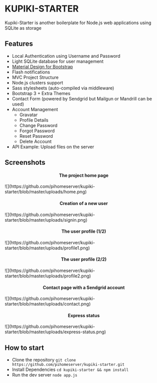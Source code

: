 KUPIKI-STARTER
==============

Kupiki-Starter is another boilerplate for Node.js web applications using SQLite as storage

Features
--------

- Local Authentication using Username and Password
- Light SQLite database for user management
- [Material Design for Bootstrap](http://fezvrasta.github.io/bootstrap-material-design/) 
- Flash notifications
- MVC Project Structure
- Node.js clusters support
- Sass stylesheets (auto-compiled via middleware)
- Bootstrap 3 + Extra Themes
- Contact Form (powered by Sendgrid but Mailgun or Mandrill can be used)
- Account Management
    - Gravatar
    - Profile Details
    - Change Password
    - Forgot Password
    - Reset Password
    - Delete Account
- API Example: Upload files on the server

Screenshots
-----------

<h4 align="center">The project home page</h4>
![](https://github.com/pihomeserver/kupiki-starter/blob/master/uploads/home.png)
<h4 align="center">Creation of a new user</h4>
![](https://github.com/pihomeserver/kupiki-starter/blob/master/uploads/signin.png)
<h4 align="center">The user profile (1/2)</h4>
![](https://github.com/pihomeserver/kupiki-starter/blob/master/uploads/profile1.png)
<h4 align="center">The user profile (2/2)</h4>
![](https://github.com/pihomeserver/kupiki-starter/blob/master/uploads/profile2.png)
<h4 align="center">Contact page with a Sendgrid account</h4>
![](https://github.com/pihomeserver/kupiki-starter/blob/master/uploads/contact.png)
<h4 align="center">Express status</h4>
![](https://github.com/pihomeserver/kupiki-starter/blob/master/uploads/express-status.png)

How to start
------------

- Clone the repository 
    ```git clone https://github.com/pihomeserver/kupiki-starter.git```
- Install Dependencies 
    ```cd kupiki-starter && npm install```
- Run the dev server
    ```node app.js```
